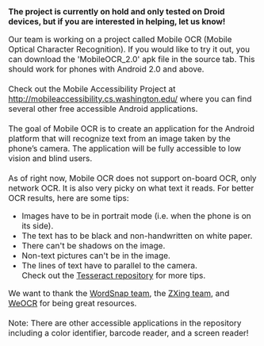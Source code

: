 <font size='3'>

<b>The project is currently on hold and only tested on Droid devices, but if you are interested in helping, let us know!</b>

Our team is working on a project called Mobile OCR (Mobile Optical Character Recognition). If you would like to try it out, you can download the 'MobileOCR_2.0' apk file in the source tab. This should work for phones with Android 2.0 and above.<br>
<br>
Check out the Mobile Accessibility Project at <a href='http://mobileaccessibility.cs.washington.edu/'>http://mobileaccessibility.cs.washington.edu/</a> where you can find several other free accessible Android applications.<br>
<br>
The goal of Mobile OCR is to create an application for the Android platform that will recognize text from an image taken by the phone’s camera. The application will be fully accessible to low vision and blind users.<br>
<br>
As of right now, Mobile OCR does not support on-board OCR, only network OCR. It is also very picky on what text it reads. For better OCR results, here are some tips:<br>
<ul><li>Images have to be in portrait mode (i.e. when the phone is on its side).<br>
</li><li>The text has to be black and non-handwritten on white paper.<br>
</li><li>There can't be shadows on the image.<br>
</li><li>Non-text pictures can't be in the image.<br>
</li><li>The lines of text have to parallel to the camera.<br>
Check out the <a href='http://code.google.com/p/tesseract-ocr/'>Tesseract repository</a> for more tips.</li></ul>

We want to thank the <a href='http://www.bitquill.net/trac/wiki/Android/OCR'>WordSnap team</a>, the <a href='http://code.google.com/p/zxing/'>ZXing team</a>, and <a href='http://weocr.ocrgrid.org/'>WeOCR</a> for being great resources.<br>
<br>
Note: There are other accessible applications in the repository including a color identifier, barcode reader, and a screen reader!<br>
</font>